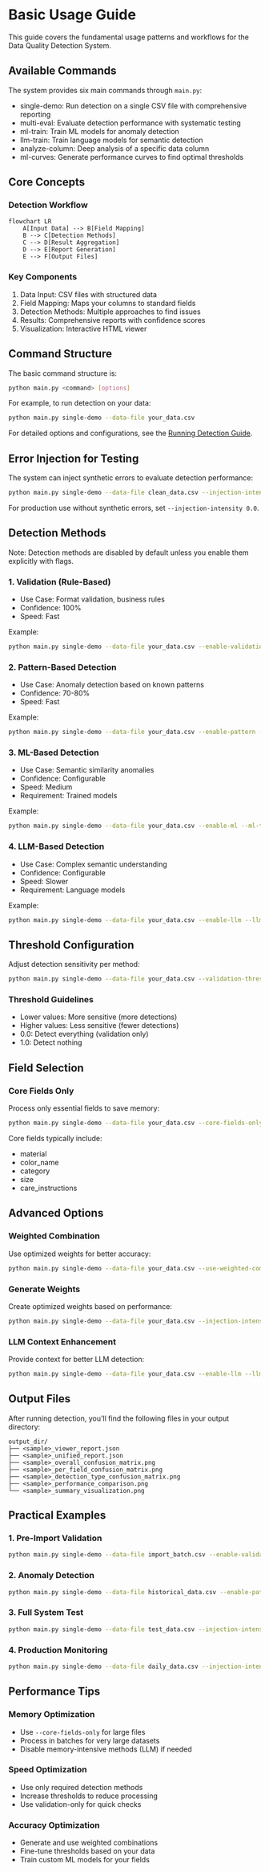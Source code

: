 # Basic Usage Guide

This guide covers the fundamental usage patterns and workflows for the Data Quality Detection System.

## Available Commands

The system provides six main commands through `main.py`:

- single-demo: Run detection on a single CSV file with comprehensive reporting
- multi-eval: Evaluate detection performance with systematic testing
- ml-train: Train ML models for anomaly detection
- llm-train: Train language models for semantic detection
- analyze-column: Deep analysis of a specific data column
- ml-curves: Generate performance curves to find optimal thresholds

## Core Concepts

### Detection Workflow

```mermaid
flowchart LR
    A[Input Data] --> B[Field Mapping]
    B --> C[Detection Methods]
    C --> D[Result Aggregation]
    D --> E[Report Generation]
    E --> F[Output Files]
```

### Key Components

1. Data Input: CSV files with structured data
2. Field Mapping: Maps your columns to standard fields
3. Detection Methods: Multiple approaches to find issues
4. Results: Comprehensive reports with confidence scores
5. Visualization: Interactive HTML viewer

## Command Structure

The basic command structure is:

```bash
python main.py <command> [options]
```

For example, to run detection on your data:

```bash
python main.py single-demo --data-file your_data.csv
```

For detailed options and configurations, see the [Running Detection Guide](../user-guides/running-detection.md).

## Error Injection for Testing

The system can inject synthetic errors to evaluate detection performance:

```bash
python main.py single-demo --data-file clean_data.csv --injection-intensity 0.2
```

For production use without synthetic errors, set `--injection-intensity 0.0`.

## Detection Methods

Note: Detection methods are disabled by default unless you enable them explicitly with flags.

### 1. Validation (Rule-Based)
- Use Case: Format validation, business rules
- Confidence: 100%
- Speed: Fast

Example:
```bash
python main.py single-demo --data-file your_data.csv --enable-validation --validation-threshold 0.0
```

### 2. Pattern-Based Detection
- Use Case: Anomaly detection based on known patterns
- Confidence: 70-80%
- Speed: Fast

Example:
```bash
python main.py single-demo --data-file your_data.csv --enable-pattern --anomaly-threshold 0.7
```

### 3. ML-Based Detection
- Use Case: Semantic similarity anomalies
- Confidence: Configurable
- Speed: Medium
- Requirement: Trained models

Example:
```bash
python main.py single-demo --data-file your_data.csv --enable-ml --ml-threshold 0.7
```

### 4. LLM-Based Detection
- Use Case: Complex semantic understanding
- Confidence: Configurable
- Speed: Slower
- Requirement: Language models

Example:
```bash
python main.py single-demo --data-file your_data.csv --enable-llm --llm-threshold 0.6
```

## Threshold Configuration

Adjust detection sensitivity per method:

```bash
python main.py single-demo --data-file your_data.csv --validation-threshold 0.0 --anomaly-threshold 0.7 --ml-threshold 0.8 --llm-threshold 0.6
```

### Threshold Guidelines

- Lower values: More sensitive (more detections)
- Higher values: Less sensitive (fewer detections)
- 0.0: Detect everything (validation only)
- 1.0: Detect nothing

## Field Selection

### Core Fields Only

Process only essential fields to save memory:

```bash
python main.py single-demo --data-file your_data.csv --core-fields-only
```

Core fields typically include:
- material
- color_name
- category
- size
- care_instructions

## Advanced Options

### Weighted Combination

Use optimized weights for better accuracy:

```bash
python main.py single-demo --data-file your_data.csv --use-weighted-combination --weights-file detection_weights.json
```

### Generate Weights

Create optimized weights based on performance:

```bash
python main.py single-demo --data-file your_data.csv --injection-intensity 0.2 --generate-weights --weights-output-file custom_weights.json
```

### LLM Context Enhancement

Provide context for better LLM detection:

```bash
python main.py single-demo --data-file your_data.csv --enable-llm --llm-temporal-column date_created --llm-context-columns category,brand,season
```

## Output Files

After running detection, you'll find the following files in your output directory:

```
output_dir/
├── <sample>_viewer_report.json
├── <sample>_unified_report.json
├── <sample>_overall_confusion_matrix.png
├── <sample>_per_field_confusion_matrix.png
├── <sample>_detection_type_confusion_matrix.png
├── <sample>_performance_comparison.png
└── <sample>_summary_visualization.png
```

## Practical Examples

### 1. Pre-Import Validation

```bash
python main.py single-demo --data-file import_batch.csv --enable-validation --validation-threshold 0.0 --injection-intensity 0.0 --output-dir validation_results
```

### 2. Anomaly Detection

```bash
python main.py single-demo --data-file historical_data.csv --enable-pattern --enable-ml --anomaly-threshold 0.8 --ml-threshold 0.75 --injection-intensity 0.0
```

### 3. Full System Test

```bash
python main.py single-demo --data-file test_data.csv --injection-intensity 0.3 --max-issues-per-row 2 --generate-weights --output-dir test_results
```

### 4. Production Monitoring

```bash
python main.py single-demo --data-file daily_data.csv --injection-intensity 0.0 --use-weighted-combination --weights-file config/production_weights.json --core-fields-only --output-dir monitoring/$(date +%Y%m%d)
```

## Performance Tips

### Memory Optimization
- Use `--core-fields-only` for large files
- Process in batches for very large datasets
- Disable memory-intensive methods (LLM) if needed

### Speed Optimization
- Use only required detection methods
- Increase thresholds to reduce processing
- Use validation-only for quick checks

### Accuracy Optimization
- Generate and use weighted combinations
- Fine-tune thresholds based on your data
- Train custom ML models for your fields

